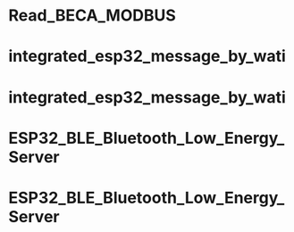 # Read_BECA_MODBUS
# integrated_esp32_message_by_wati
# integrated_esp32_message_by_wati
# ESP32_BLE_Bluetooth_Low_Energy_Server
# ESP32_BLE_Bluetooth_Low_Energy_Server
